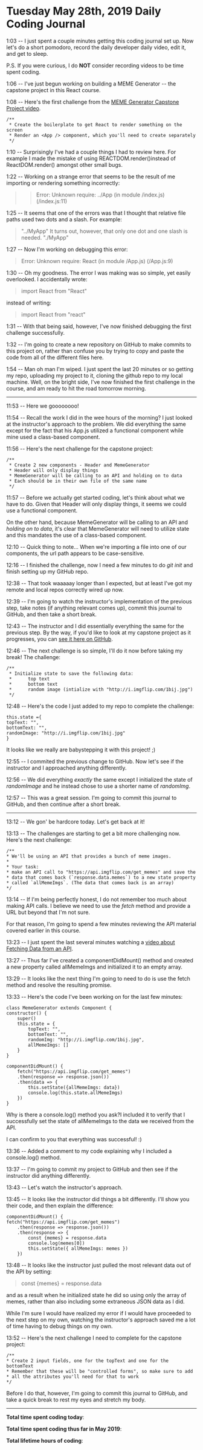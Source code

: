 # Tuesday May 28th, 2019 Daily Coding Journal

1:03 -- I just spent a couple minutes getting this coding journal set up. Now let's do a short pomodoro, record the daily developer daily video, edit it, and get to sleep.

P.S. If you were curious, I do **NOT** consider recording videos to be time spent coding.

1:06 -- I've just begun working on building a MEME Generator -- the capstone project in this React course.

1:08 -- Here's the first challenge from the [MEME Generator Capstone Project video](https://scrimba.com/p/p7P5Hd/c6K77um).

```
/**
 * Create the boilerplate to get React to render something on the screen
 * Render an <App /> component, which you'll need to create separately
 */
 ```

 1:10 -- Surprisingly I've had a couple things I had to review here. For example I made the mistake of using REACTDOM.render()instead of ReactDOM.render() amongst other small bugs.

 1:22 -- Working on a strange error that seems to be the result of me importing or rendering something incorrectly:
 >>Error: Unknown require: ../App (in module /index.js) (/index.js:11)

 1:25 -- It seems that one of the errors was that I thought that relative file paths used two dots and a slash. For example:
 > "../MyApp"
 It turns out, however, that only one dot and one slash is needed.
 > "./MyApp"

 1:27 -- Now I'm working on debugging this error:
 >Error: Unknown require: React (in module /App.js) (/App.js:9)

 1:30 -- Oh my goodness. The error I was making was so simple, yet easily overlooked. I accidentally wrote:
 >import React from "React"
 
 instead of writing:
 >import React from "react"

 1:31 -- With that being said, however, I've now finished debugging the first challenge successfully. 

 1:32 -- I'm going to create a new repository on GitHub to make commits to this project on, rather than confuse you by trying to copy and paste the code from all of the different files here.

 1:54 -- Man oh man I'm wiped. I just spent the last 20 minutes or so getting my repo, uploading my project to it, cloning the github repo to my local machine. Well, on the bright side, I've now finished the first challenge in the course, and am ready to hit the road tomorrow morning.
___

11:53 -- Here we goooooooo!

11:54 -- Recall the work I did in the wee hours of the morning? I just looked at the instructor's approach to the problem. We did everything the same except for the fact that his App.js utilized a functional component while mine used a class-based component.

11:56 -- Here's the next challenge for the capstone project:
```
/**
 * Create 2 new components - Header and MemeGenerator
 * Header will only display things
 * MemeGenerator will be calling to an API and holding on to data
 * Each should be in their own file of the same name
 */
```

11:57 -- Before we actually get started coding, let's think about what we have to do. Given that Header will only display things, it seems we could use a functional component.

On the other hand, because MemeGenerator will be calling to an API and *holding on to data*, it's clear that MemeGenerator will need to utilize state and this mandates the use of a class-based component.

12:10 -- Quick thing to note... When we're importing a file into one of our components, the url path appears to be case-sensitive.

12:16 -- I finished the challenge, now I need a few minutes to do *git init* and finish setting up my GitHub repo.

12:38 -- That took waaaaay longer than I expected, but at least I've got my remote and local repos correctly wired up now.

12:39 -- I'm going to watch the instructor's implementation of the previous step, take notes (if anything relevant comes up), commit this journal to GitHub, and then take a short break.

12:43 -- The instructor and I did essentially everything the same for the previous step. By the way, if you'd like to look at my capstone project as it progresses, you can [see it here on GitHub](https://github.com/camchardukian/ReactProjects/tree/master/meme-generator).

12:46 -- The next challenge is so simple, I'll do it now before taking my break! The challenge:
```
/**
 * Initialize state to save the following data:
 *      top text
 *      bottom text
 *      random image (intialize with "http://i.imgflip.com/1bij.jpg")
 */
```

12:48 -- Here's the code I just added to my repo to complete the challenge:
```
this.state ={
topText: "",
bottomText: "",
randomImage: "http://i.imgflip.com/1bij.jpg"
}
```
It looks like we really are babystepping it with this project! ;)

12:55 -- I commited the previous change to GitHub. Now let's see if the instructor and I approached anything differently.

12:56 -- We did everything *exactly* the same except I initialized the state of *randomImage* and he instead chose to use a shorter name of *randomImg*.

12:57 -- This was a great session. I'm going to commit this journal to GitHub, and then continue after a short break.
___
13:12 -- We gon' be hardcore today. Let's get back at it!

13:13 -- The challenges are starting to get a bit more challenging now. Here's the next challenge:

```
/**
* We'll be using an API that provides a bunch of meme images.
* 
* Your task:
* make an API call to "https://api.imgflip.com/get_memes" and save the 
* data that comes back (`response.data.memes`) to a new state property
* called `allMemeImgs`. (The data that comes back is an array)
*/
```
13:14 -- If I'm being perfectly honest, I do not remember too much about making API calls. I believe we need to use the *fetch* method and provide a URL but beyond that I'm not sure.

For that reason, I'm going to spend a few minutes reviewing the API material covered earlier in this course.

13:23 -- I just spent the last several minutes watching a [video about Fetching Data from an API](https://scrimba.com/p/p7P5Hd/c79Jask).

13:27 -- Thus far I've created a componentDidMount() method and created a new property called allMemeImgs and initialized it to an empty array.

13:29 -- It looks like the next thing I'm going to need to do is use the fetch method and resolve the resulting promise.

13:33 -- Here's the code I've been working on for the last few minutes:

```
class MemeGenerator extends Component {
constructor() {
    super()
    this.state = {
        topText: "",
        bottomText: "",
        randomImg: "http://i.imgflip.com/1bij.jpg",
        allMemeImgs: []
    }
}

componentDidMount() {
    fetch("https://api.imgflip.com/get_memes")
    .then(response => response.json())
    .then(data => {
        this.setState({allMemeImgs: data})
        console.log(this.state.allMemeImgs)
    })
}
```
Why is there a console.log() method you ask?I included it to verify that I successfully set the state of allMemeImgs to the data we received from the API.

I can confirm to you that everything was successful! :)

13:36 -- Added a comment to my code explaining why I included a console.log() method.

13:37 -- I'm going to commit my project to GitHub and then see if the instructor did anything differently.

13:43 -- Let's watch the instructor's approach.

13:45 -- It looks like the instructor did things a bit differently. I'll show you their code, and then explain the difference:
```
componentDidMount() {
fetch("https://api.imgflip.com/get_memes")
    .then(response => response.json())
    .then(response => {
        const {memes} = response.data
        console.log(memes[0])
        this.setState({ allMemeImgs: memes })
    })
```

13:48 -- It looks like the instructor just pulled the most relevant data out of the API by setting:
> const {memes} = response.data

and as a result when he initialized state he did so using only the array of memes, rather than also including some extraneous JSON data as I did.

While I'm sure I would have realized my error if I would have proceeded to the next step on my own, watching the instructor's approach saved me a lot of time having to debug things on my own.

13:52 -- Here's the next challenge I need to complete for the capstone project:

```
/**
* Create 2 input fields, one for the topText and one for the bottomText
* Remember that these will be "controlled forms", so make sure to add
* all the attributes you'll need for that to work
*/
```
Before I do that, however, I'm going to commit this journal to GitHub, and take a quick break to rest my eyes and stretch my body.

___
**Total time spent coding today**: 

**Total time spent coding thus far in May 2019**: 

**Total lifetime hours of coding**: 


